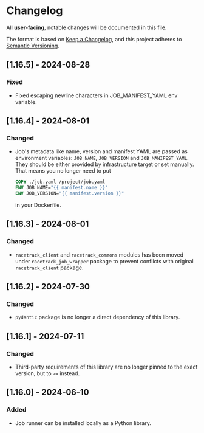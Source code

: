 # Changelog
All **user-facing**, notable changes will be documented in this file.

The format is based on [Keep a Changelog](https://keepachangelog.com/en/1.0.0/),
and this project adheres to [Semantic Versioning](https://semver.org/spec/v2.0.0.html).

## [1.16.5] - 2024-08-28
### Fixed
- Fixed escaping newline characters in JOB_MANIFEST_YAML env variable.

## [1.16.4] - 2024-08-01
### Changed
- Job's metadata like name, version and manifest YAML are passed as environment variables: `JOB_NAME`, `JOB_VERSION` and `JOB_MANIFEST_YAML`.
  They should be either provided by infrastructure target or set manually.
  That means you no longer need to put
  ```dockerfile
  COPY ./job.yaml /project/job.yaml
  ENV JOB_NAME="{{ manifest.name }}"
  ENV JOB_VERSION="{{ manifest.version }}"
  ```
  in your Dockerfile.

## [1.16.3] - 2024-08-01
### Changed
- `racetrack_client` and `racetrack_commons` modules has been moved under `racetrack_job_wrapper` package
  to prevent conflicts with original `racetrack_client` package.

## [1.16.2] - 2024-07-30
### Changed
- `pydantic` package is no longer a direct dependency of this library.

## [1.16.1] - 2024-07-11
### Changed
- Third-party requirements of this library are no longer pinned to the exact version, but to `>=` instead.

## [1.16.0] - 2024-06-10
### Added
- Job runner can be installed locally as a Python library.

